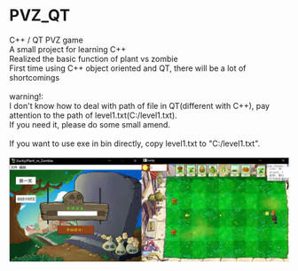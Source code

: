 # PVZ_QT
C++ / QT     PVZ game\
A small project for learning C++\
Realized the basic function of plant vs zombie\
First time using C++ object oriented and QT, there will be a lot of shortcomings\
\
warning!:\
  I don't know how to deal with path of file in QT(different with C++), pay attention to the path of level1.txt(C:/level1.txt).\
  If you need it, please do some small amend.\
\
If you want to use exe in bin directly, copy level1.txt to "C:/level1.txt".\
\
<img src="PVZ.png" alt="drawing"/>

